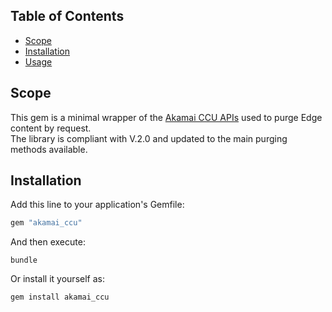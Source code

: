 ## Table of Contents

* [Scope](#scope)
* [Installation](#installation)
* [Usage](#usage)

## Scope
This gem is a minimal wrapper of the [Akamai CCU APIs](https://api.ccu.akamai.com/ccu/v2/docs/) used to purge Edge content by request.  
The library is compliant with V.2.0 and updated to the main purging methods available.

## Installation

Add this line to your application's Gemfile:

```ruby
gem "akamai_ccu"
```

And then execute:
```shell
bundle
```

Or install it yourself as:
```shell
gem install akamai_ccu
```
